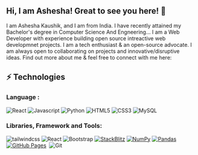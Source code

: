 ## Hi, I am Ashesha! Great to see you here! 👋


I am Ashesha Kaushik, and I am from India. I have recently attained my Bachelor's degree in Computer Science And Engneering... I am a Web Developer with experience building open source intreactive web developmnet projects. I am a tech enthusiast & an open-source advocate. I am always open to collaborating on projects and innovative/disruptive ideas. Find out more about me & feel free to connect with me here:

## ⚡ Technologies

### Language :
![React](https://img.shields.io/badge/-React-black?style=flat-square&logo=React)
![Javascript](https://img.shields.io/badge/-Javascript-black?style=flat-square&logo=Javascript)
![Python](https://img.shields.io/badge/-Python-black?style=flat-square&logo=Python)
![HTML5](https://img.shields.io/badge/-HTML5-E34F26?style=flat-square&logo=html5&logoColor=white)
![CSS3](https://img.shields.io/badge/-CSS3-1572B6?style=flat-square&logo=css3)
![MySQL](https://img.shields.io/badge/-MySQL-black?style=flat-square&logo=mysql)

### Libraries, Framework and Tools:
![tailwindcss](https://img.shields.io/badge/-tailwindcss-black?style=flat-square&logo=tailwindcss)
![React](https://img.shields.io/badge/-React-black?style=flat-square&logo=React)
![Bootstrap](https://img.shields.io/badge/-Bootstrap-563D7C?style=flat-square&logo=bootstrap)
<a href="#"><img alt="StackBlitz" src="https://img.shields.io/badge/StackBlitz%20-%23013243.svg?logo=StackBlitz&logoColor=white"></a>
<a href="#"><img alt="NumPy" src="https://img.shields.io/badge/Numpy%20-%23013243.svg?logo=numpy&logoColor=white"></a>
<a href="#"><img alt="Pandas" src="https://img.shields.io/badge/Pandas%20-%23150458.svg?logo=pandas&logoColor=white"></a>
<a href="#"><img alt="GitHub Pages" src="https://img.shields.io/badge/GitHub%20Pages-%23327FC7.svg?logo=github&logoColor=white"></a>
<a href="#"><img alt="" src="https://img.shields.io/badge/Heroku%20-%23430098.svg?logo=heroku&logoColor=white"></a>
![Git](https://img.shields.io/badge/-Git-black?style=flat-square&logo=git)
